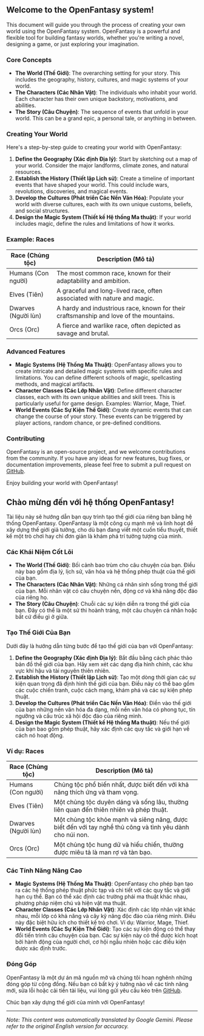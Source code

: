 ## Welcome to the OpenFantasy system!

This document will guide you through the process of creating your own world using the OpenFantasy system. OpenFantasy is a powerful and flexible tool for building fantasy worlds, whether you're writing a novel, designing a game, or just exploring your imagination.

### Core Concepts

*   **The World (Thế Giới)**: The overarching setting for your story. This includes the geography, history, cultures, and magic systems of your world.
*   **The Characters (Các Nhân Vật)**: The individuals who inhabit your world. Each character has their own unique backstory, motivations, and abilities.
*   **The Story (Câu Chuyện)**: The sequence of events that unfold in your world. This can be a grand epic, a personal tale, or anything in between.

### Creating Your World

Here's a step-by-step guide to creating your world with OpenFantasy:

1.  **Define the Geography (Xác định Địa lý)**: Start by sketching out a map of your world. Consider the major landforms, climate zones, and natural resources.
2.  **Establish the History (Thiết lập Lịch sử)**: Create a timeline of important events that have shaped your world. This could include wars, revolutions, discoveries, and magical events.
3.  **Develop the Cultures (Phát triển Các Nền Văn Hóa)**: Populate your world with diverse cultures, each with its own unique customs, beliefs, and social structures.
4.  **Design the Magic System (Thiết kế Hệ thống Ma thuật)**: If your world includes magic, define the rules and limitations of how it works.

### Example: Races

| Race (Chủng tộc) | Description (Mô tả)                                                                                                                                                              |
| ----------------- | ---------------------------------------------------------------------------------------------------------------------------------------------------------------------------------- |
| Humans (Con người) | The most common race, known for their adaptability and ambition.                                                                                                                  |
| Elves (Tiên)     | A graceful and long-lived race, often associated with nature and magic.                                                                                                            |
| Dwarves (Người lùn)  | A hardy and industrious race, known for their craftsmanship and love of the mountains.                                                                                             |
| Orcs (Orc)       | A fierce and warlike race, often depicted as savage and brutal.                                                                                                                    |

### Advanced Features

*   **Magic Systems (Hệ Thống Ma Thuật)**: OpenFantasy allows you to create intricate and detailed magic systems with specific rules and limitations. You can define different schools of magic, spellcasting methods, and magical artifacts.
*   **Character Classes (Các Lớp Nhân Vật)**: Define different character classes, each with its own unique abilities and skill trees. This is particularly useful for game design. Examples: Warrior, Mage, Thief.
*   **World Events (Các Sự Kiện Thế Giới)**: Create dynamic events that can change the course of your story. These events can be triggered by player actions, random chance, or pre-defined conditions.

### Contributing

OpenFantasy is an open-source project, and we welcome contributions from the community. If you have any ideas for new features, bug fixes, or documentation improvements, please feel free to submit a pull request on [GitHub](https://github.com/).

Enjoy building your world with OpenFantasy!
## Chào mừng đến với hệ thống OpenFantasy!

Tài liệu này sẽ hướng dẫn bạn quy trình tạo thế giới của riêng bạn bằng hệ thống OpenFantasy. OpenFantasy là một công cụ mạnh mẽ và linh hoạt để xây dựng thế giới giả tưởng, cho dù bạn đang viết một cuốn tiểu thuyết, thiết kế một trò chơi hay chỉ đơn giản là khám phá trí tưởng tượng của mình.

### Các Khái Niệm Cốt Lõi

*   **The World (Thế Giới)**: Bối cảnh bao trùm cho câu chuyện của bạn. Điều này bao gồm địa lý, lịch sử, văn hóa và hệ thống phép thuật của thế giới của bạn.
*   **The Characters (Các Nhân Vật)**: Những cá nhân sinh sống trong thế giới của bạn. Mỗi nhân vật có câu chuyện nền, động cơ và khả năng độc đáo của riêng họ.
*   **The Story (Câu Chuyện)**: Chuỗi các sự kiện diễn ra trong thế giới của bạn. Đây có thể là một sử thi hoành tráng, một câu chuyện cá nhân hoặc bất cứ điều gì ở giữa.

### Tạo Thế Giới Của Bạn

Dưới đây là hướng dẫn từng bước để tạo thế giới của bạn với OpenFantasy:

1.  **Define the Geography (Xác định Địa lý)**: Bắt đầu bằng cách phác thảo bản đồ thế giới của bạn. Hãy xem xét các dạng địa hình chính, các khu vực khí hậu và tài nguyên thiên nhiên.
2.  **Establish the History (Thiết lập Lịch sử)**: Tạo một dòng thời gian các sự kiện quan trọng đã định hình thế giới của bạn. Điều này có thể bao gồm các cuộc chiến tranh, cuộc cách mạng, khám phá và các sự kiện phép thuật.
3.  **Develop the Cultures (Phát triển Các Nền Văn Hóa)**: Điền vào thế giới của bạn những nền văn hóa đa dạng, mỗi nền văn hóa có phong tục, tín ngưỡng và cấu trúc xã hội độc đáo của riêng mình.
4.  **Design the Magic System (Thiết kế Hệ thống Ma thuật)**: Nếu thế giới của bạn bao gồm phép thuật, hãy xác định các quy tắc và giới hạn về cách nó hoạt động.

### Ví dụ: Races

| Race (Chủng tộc) | Description (Mô tả)                                                                                                                                                              |
| ----------------- | ---------------------------------------------------------------------------------------------------------------------------------------------------------------------------------- |
| Humans (Con người) | Chủng tộc phổ biến nhất, được biết đến với khả năng thích ứng và tham vọng.                                                                                                            |
| Elves (Tiên)     | Một chủng tộc duyên dáng và sống lâu, thường liên quan đến thiên nhiên và phép thuật.                                                                                              |
| Dwarves (Người lùn)  | Một chủng tộc khỏe mạnh và siêng năng, được biết đến với tay nghề thủ công và tình yêu dành cho núi non.                                                                                 |
| Orcs (Orc)       | Một chủng tộc hung dữ và hiếu chiến, thường được miêu tả là man rợ và tàn bạo.                                                                                                      |

### Các Tính Năng Nâng Cao

*   **Magic Systems (Hệ Thống Ma Thuật)**: OpenFantasy cho phép bạn tạo ra các hệ thống phép thuật phức tạp và chi tiết với các quy tắc và giới hạn cụ thể. Bạn có thể xác định các trường phái ma thuật khác nhau, phương pháp niệm chú và hiện vật ma thuật.
*   **Character Classes (Các Lớp Nhân Vật)**: Xác định các lớp nhân vật khác nhau, mỗi lớp có khả năng và cây kỹ năng độc đáo của riêng mình. Điều này đặc biệt hữu ích cho thiết kế trò chơi. Ví dụ: Warrior, Mage, Thief.
*   **World Events (Các Sự Kiện Thế Giới)**: Tạo các sự kiện động có thể thay đổi tiến trình câu chuyện của bạn. Các sự kiện này có thể được kích hoạt bởi hành động của người chơi, cơ hội ngẫu nhiên hoặc các điều kiện được xác định trước.

### Đóng Góp

OpenFantasy là một dự án mã nguồn mở và chúng tôi hoan nghênh những đóng góp từ cộng đồng. Nếu bạn có bất kỳ ý tưởng nào về các tính năng mới, sửa lỗi hoặc cải tiến tài liệu, vui lòng gửi yêu cầu kéo trên [GitHub](https://github.com/).

Chúc bạn xây dựng thế giới của mình với OpenFantasy!


---
_Note: This content was automatically translated by Google Gemini. Please refer to the original English version for accuracy._